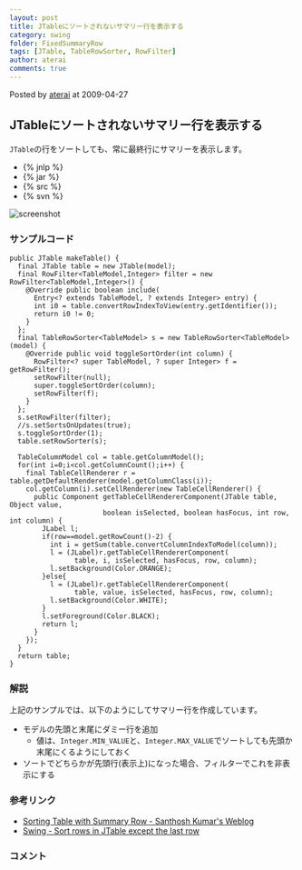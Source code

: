 ```yaml
---
layout: post
title: JTableにソートされないサマリー行を表示する
category: swing
folder: FixedSummaryRow
tags: [JTable, TableRowSorter, RowFilter]
author: aterai
comments: true
---
```


Posted by [aterai](http://terai.xrea.jp/aterai.html) at 2009-04-27

## JTableにソートされないサマリー行を表示する
`JTable`の行をソートしても、常に最終行にサマリーを表示します。

- {% jnlp %}
- {% jar %}
- {% src %}
- {% svn %}

<!-- dummy comment line for breaking list -->

![screenshot](https://lh4.googleusercontent.com/_9Z4BYR88imo/TQTM63Y0s8I/AAAAAAAAAZ8/o3lbm9QBcIs/s800/FixedSummaryRow.png)

### サンプルコード
<pre class="prettyprint"><code>public JTable makeTable() {
  final JTable table = new JTable(model);
  final RowFilter&lt;TableModel,Integer&gt; filter = new RowFilter&lt;TableModel,Integer&gt;() {
    @Override public boolean include(
      Entry&lt;? extends TableModel, ? extends Integer&gt; entry) {
      int i0 = table.convertRowIndexToView(entry.getIdentifier());
      return i0 != 0;
    }
  };
  final TableRowSorter&lt;TableModel&gt; s = new TableRowSorter&lt;TableModel&gt;(model) {
    @Override public void toggleSortOrder(int column) {
      RowFilter&lt;? super TableModel, ? super Integer&gt; f = getRowFilter();
      setRowFilter(null);
      super.toggleSortOrder(column);
      setRowFilter(f);
    }
  };
  s.setRowFilter(filter);
  //s.setSortsOnUpdates(true);
  s.toggleSortOrder(1);
  table.setRowSorter(s);

  TableColumnModel col = table.getColumnModel();
  for(int i=0;i&lt;col.getColumnCount();i++) {
    final TableCellRenderer r = table.getDefaultRenderer(model.getColumnClass(i));
    col.getColumn(i).setCellRenderer(new TableCellRenderer() {
      public Component getTableCellRendererComponent(JTable table, Object value,
                       boolean isSelected, boolean hasFocus, int row, int column) {
        JLabel l;
        if(row==model.getRowCount()-2) {
          int i = getSum(table.convertColumnIndexToModel(column));
          l = (JLabel)r.getTableCellRendererComponent(
                table, i, isSelected, hasFocus, row, column);
          l.setBackground(Color.ORANGE);
        }else{
          l = (JLabel)r.getTableCellRendererComponent(
                table, value, isSelected, hasFocus, row, column);
          l.setBackground(Color.WHITE);
        }
        l.setForeground(Color.BLACK);
        return l;
      }
    });
  }
  return table;
}
</code></pre>

### 解説
上記のサンプルでは、以下のようにしてサマリー行を作成しています。

- モデルの先頭と末尾にダミー行を追加
    - 値は、`Integer.MIN_VALUE`と、`Integer.MAX_VALUE`でソートしても先頭か末尾にくるようにしておく
- ソートでどちらかが先頭行(表示上)になった場合、フィルターでこれを非表示にする

<!-- dummy comment line for breaking list -->

### 参考リンク
- [Sorting Table with Summary Row - Santhosh Kumar's Weblog](http://www.jroller.com/santhosh/date/20070812)
- [Swing - Sort rows in JTable except the last row](https://forums.oracle.com/thread/1356123)

<!-- dummy comment line for breaking list -->

### コメント
